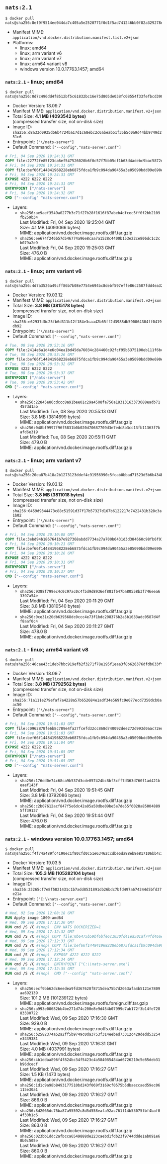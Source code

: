 ## `nats:2.1`

```console
$ docker pull nats@sha256:8ef9f9514ee044da7c405a5e2520771f0d1f5ad741246bb0f82a329278e0cb77
```

-	Manifest MIME: `application/vnd.docker.distribution.manifest.list.v2+json`
-	Platforms:
	-	linux; amd64
	-	linux; arm variant v6
	-	linux; arm variant v7
	-	linux; arm64 variant v8
	-	windows version 10.0.17763.1457; amd64

### `nats:2.1` - linux; amd64

```console
$ docker pull nats@sha256:0d7c496dd4f8512bf5c61832bc16e75d805de038fc08554f33fefbcd3907c4b2
```

-	Docker Version: 18.09.7
-	Manifest MIME: `application/vnd.docker.distribution.manifest.v2+json`
-	Total Size: **4.1 MB (4093542 bytes)**  
	(compressed transfer size, not on-disk size)
-	Image ID: `sha256:d8a33d0935d56b4724ba17d1c68ebc2c6abeab51f35b5c0a9d44bb9749d251c6`
-	Entrypoint: `["\/nats-server"]`
-	Default Command: `["--config","nats-server.conf"]`

```dockerfile
# Fri, 04 Sep 2020 19:24:31 GMT
COPY file:22772fe85f23ca6ef547526020b6f0c57f7bb05cf1b63d4adebc9bac5872d5ce in /nats-server 
# Fri, 04 Sep 2020 19:24:31 GMT
COPY file:bef66f144841968228eb6875fdca1fb9c094da90455a3e05090bdd09e690e7ea in /nats-server.conf 
# Fri, 04 Sep 2020 19:24:31 GMT
EXPOSE 4222 6222 8222
# Fri, 04 Sep 2020 19:24:31 GMT
ENTRYPOINT ["/nats-server"]
# Fri, 04 Sep 2020 19:24:32 GMT
CMD ["--config" "nats-server.conf"]
```

-	Layers:
	-	`sha256:ae9aef3549a0277b3c71f27b28f1616f87abeb4dfcec5ff0f2bb2109fb259b34`  
		Last Modified: Fri, 04 Sep 2020 19:25:04 GMT  
		Size: 4.1 MB (4093066 bytes)  
		MIME: application/vnd.docker.image.rootfs.diff.tar.gzip
	-	`sha256:ee674f246b57d546774a96e8caa7a1528c4400b153e22ce806dc1c2cb079a2e9`  
		Last Modified: Fri, 04 Sep 2020 19:25:03 GMT  
		Size: 476.0 B  
		MIME: application/vnd.docker.image.rootfs.diff.tar.gzip

### `nats:2.1` - linux; arm variant v6

```console
$ docker pull nats@sha256:4d7a3526a49cff86b7b08e7754e694bc8debf597effe86c2507fdd4ea32487c7
```

-	Docker Version: 19.03.12
-	Manifest MIME: `application/vnd.docker.distribution.manifest.v2+json`
-	Total Size: **3.8 MB (3815178 bytes)**  
	(compressed transfer size, not on-disk size)
-	Image ID: `sha256:e62937d0c25fb6d311b12f184e3caa42b65ff2d3988db590064304ff0419db92`
-	Entrypoint: `["\/nats-server"]`
-	Default Command: `["--config","nats-server.conf"]`

```dockerfile
# Tue, 08 Sep 2020 20:53:16 GMT
COPY file:2414e6a1d4e6c04ea1bd45da76034c284460c92fcf95b5375100eb111f6bcb4f in /nats-server 
# Tue, 08 Sep 2020 20:53:26 GMT
COPY file:bef66f144841968228eb6875fdca1fb9c094da90455a3e05090bdd09e690e7ea in /nats-server.conf 
# Tue, 08 Sep 2020 20:53:32 GMT
EXPOSE 4222 6222 8222
# Tue, 08 Sep 2020 20:53:37 GMT
ENTRYPOINT ["/nats-server"]
# Tue, 08 Sep 2020 20:53:42 GMT
CMD ["--config" "nats-server.conf"]
```

-	Layers:
	-	`sha256:22845e86cdccc8a91bee01c29a4508fa756a18313163373688eadb71457dd1ab`  
		Last Modified: Tue, 08 Sep 2020 20:55:13 GMT  
		Size: 3.8 MB (3814699 bytes)  
		MIME: application/vnd.docker.image.rootfs.diff.tar.gzip
	-	`sha256:048bf9997f96f5831b0b020d70687709d3e7edc8b3cc13fb11363f7bafd6e319`  
		Last Modified: Tue, 08 Sep 2020 20:55:11 GMT  
		Size: 479.0 B  
		MIME: application/vnd.docker.image.rootfs.diff.tar.gzip

### `nats:2.1` - linux; arm variant v7

```console
$ docker pull nats@sha256:20ea87b418a2b1273123ddef4c91956990c5fcab0bbad71523d5b6b434be249c
```

-	Docker Version: 19.03.12
-	Manifest MIME: `application/vnd.docker.distribution.manifest.v2+json`
-	Total Size: **3.8 MB (3811018 bytes)**  
	(compressed transfer size, not on-disk size)
-	Image ID: `sha256:0459d9344473c88c51591d37f17b57327d167b6122217d7422431b328c3a1b02`
-	Entrypoint: `["\/nats-server"]`
-	Default Command: `["--config","nats-server.conf"]`

```dockerfile
# Fri, 04 Sep 2020 20:10:08 GMT
COPY file:3ebd94b1867641b7e927368abdd7734a27a700b6431d3d384660c98fb6f91ae9 in /nats-server 
# Fri, 04 Sep 2020 20:10:21 GMT
COPY file:bef66f144841968228eb6875fdca1fb9c094da90455a3e05090bdd09e690e7ea in /nats-server.conf 
# Fri, 04 Sep 2020 20:10:26 GMT
EXPOSE 4222 6222 8222
# Fri, 04 Sep 2020 20:10:31 GMT
ENTRYPOINT ["/nats-server"]
# Fri, 04 Sep 2020 20:10:37 GMT
CMD ["--config" "nats-server.conf"]
```

-	Layers:
	-	`sha256:9388f799ec4c0c97ac0c4f5d9d8936ef881f647ba80558b3f746eea63397a54e`  
		Last Modified: Fri, 04 Sep 2020 20:11:29 GMT  
		Size: 3.8 MB (3810540 bytes)  
		MIME: application/vnd.docker.image.rootfs.diff.tar.gzip
	-	`sha256:0ce31c20db639568dc0ccc4e73f1bdc208376b2a5b1633adc0587d4ff8aaf0c4`  
		Last Modified: Fri, 04 Sep 2020 20:11:27 GMT  
		Size: 478.0 B  
		MIME: application/vnd.docker.image.rootfs.diff.tar.gzip

### `nats:2.1` - linux; arm64 variant v8

```console
$ docker pull nats@sha256:46cae43c1deb7bbc919efb2f3271f78e195f1eaa3f8b626376dfdb633ff3b555
```

-	Docker Version: 18.09.7
-	Manifest MIME: `application/vnd.docker.distribution.manifest.v2+json`
-	Total Size: **3.8 MB (3792562 bytes)**  
	(compressed transfer size, not on-disk size)
-	Image ID: `sha256:71a111e279efaf7a4228a57b652684e1adf34e569fc9e077ecd7350dcb0aac50`
-	Entrypoint: `["\/nats-server"]`
-	Default Command: `["--config","nats-server.conf"]`

```dockerfile
# Fri, 04 Sep 2020 19:51:03 GMT
COPY file:c0962878fe6b8c789e4fa27fcefd32cc868d740092dee272d993d0aac72edeca in /nats-server 
# Fri, 04 Sep 2020 19:51:03 GMT
COPY file:bef66f144841968228eb6875fdca1fb9c094da90455a3e05090bdd09e690e7ea in /nats-server.conf 
# Fri, 04 Sep 2020 19:51:04 GMT
EXPOSE 4222 6222 8222
# Fri, 04 Sep 2020 19:51:05 GMT
ENTRYPOINT ["/nats-server"]
# Fri, 04 Sep 2020 19:51:05 GMT
CMD ["--config" "nats-server.conf"]
```

-	Layers:
	-	`sha256:176dd0e74c68ca9b537d3cde057424bc8bf3cff7d363d760f1ad421beaef143f`  
		Last Modified: Fri, 04 Sep 2020 19:51:45 GMT  
		Size: 3.8 MB (3792086 bytes)  
		MIME: application/vnd.docker.image.rootfs.diff.tar.gzip
	-	`sha256:c2b07612acf847f5e6dc42a05a50dbe09be5e7de55f6028a850048895ff39137`  
		Last Modified: Fri, 04 Sep 2020 19:51:44 GMT  
		Size: 476.0 B  
		MIME: application/vnd.docker.image.rootfs.diff.tar.gzip

### `nats:2.1` - windows version 10.0.17763.1457; amd64

```console
$ docker pull nats@sha256:f4f74a489fc4190ec1f80cfd0c51e63462ccdbe6da88eb8e817106bb4c734469
```

-	Docker Version: 19.03.5
-	Manifest MIME: `application/vnd.docker.distribution.manifest.v2+json`
-	Total Size: **105.3 MB (105282104 bytes)**  
	(compressed transfer size, not on-disk size)
-	Image ID: `sha256:23265cf7e8f5821431c1b7add8531891db26bdc7bfd497a674244d5bfd37e21a`
-	Entrypoint: `["C:\\nats-server.exe"]`
-	Default Command: `["--config","nats-server.conf"]`

```dockerfile
# Wed, 02 Sep 2020 12:08:18 GMT
RUN Apply image 1809-amd64
# Wed, 09 Sep 2020 17:12:30 GMT
RUN cmd /S /C #(nop)  ENV NATS_DOCKERIZED=1
# Wed, 09 Sep 2020 17:12:32 GMT
RUN cmd /S /C #(nop) COPY file:0b6475b59bf6bfe6c1030fd41ea501af74fd46ae70fd98c58683b35f8ed498ff in C:\nats-server.exe 
# Wed, 09 Sep 2020 17:12:33 GMT
RUN cmd /S /C #(nop) COPY file:bef66f144841968228eb6875fdca1fb9c094da90455a3e05090bdd09e690e7ea in C:\nats-server.conf 
# Wed, 09 Sep 2020 17:12:34 GMT
RUN cmd /S /C #(nop)  EXPOSE 4222 6222 8222
# Wed, 09 Sep 2020 17:12:34 GMT
RUN cmd /S /C #(nop)  ENTRYPOINT ["C:\\nats-server.exe"]
# Wed, 09 Sep 2020 17:12:35 GMT
RUN cmd /S /C #(nop)  CMD ["--config" "nats-server.conf"]
```

-	Layers:
	-	`sha256:ecf9bb62dc6eedea9fd367628f8715dea75b7d2053afa4b5121e7809aa692139`  
		Size: 101.2 MB (101239122 bytes)  
		MIME: application/vnd.docker.image.rootfs.foreign.diff.tar.gzip
	-	`sha256:a993e00682bb4be271d74c200e8e9d454b07999d7ab172f3b14fe72883380722`  
		Last Modified: Wed, 09 Sep 2020 17:16:30 GMT  
		Size: 929.0 B  
		MIME: application/vnd.docker.image.rootfs.diff.tar.gzip
	-	`sha256:b2582374a52a2ff5b9749c0da3753f314eebed73312c429dedd53254e3439381`  
		Last Modified: Wed, 09 Sep 2020 17:16:31 GMT  
		Size: 4.0 MB (4037991 bytes)  
		MIME: application/vnd.docker.image.rootfs.diff.tar.gzip
	-	`sha256:4b1ddaa896f4f824bc34f5423c4a584085484ad6726210c5e85deb31b96dcecf`  
		Last Modified: Wed, 09 Sep 2020 17:16:27 GMT  
		Size: 1.5 KB (1473 bytes)  
		MIME: application/vnd.docker.image.rootfs.diff.tar.gzip
	-	`sha256:1d1c9a98b8493177510bd243f069f3169cf0575b5dbaeccaed59ec06115e30a1`  
		Last Modified: Wed, 09 Sep 2020 17:16:27 GMT  
		Size: 866.0 B  
		MIME: application/vnd.docker.image.rootfs.diff.tar.gzip
	-	`sha256:8d2065dc75ba87a95592c8d5d558eafa92ac761f14b53075fbf4baf04f30b1c6`  
		Last Modified: Wed, 09 Sep 2020 17:16:27 GMT  
		Size: 863.0 B  
		MIME: application/vnd.docker.image.rootfs.diff.tar.gzip
	-	`sha256:023bb1ddc2afbcca6549888de223caebd1fdb23f9744ddde1ab091e60b0c505e`  
		Last Modified: Wed, 09 Sep 2020 17:16:27 GMT  
		Size: 860.0 B  
		MIME: application/vnd.docker.image.rootfs.diff.tar.gzip

